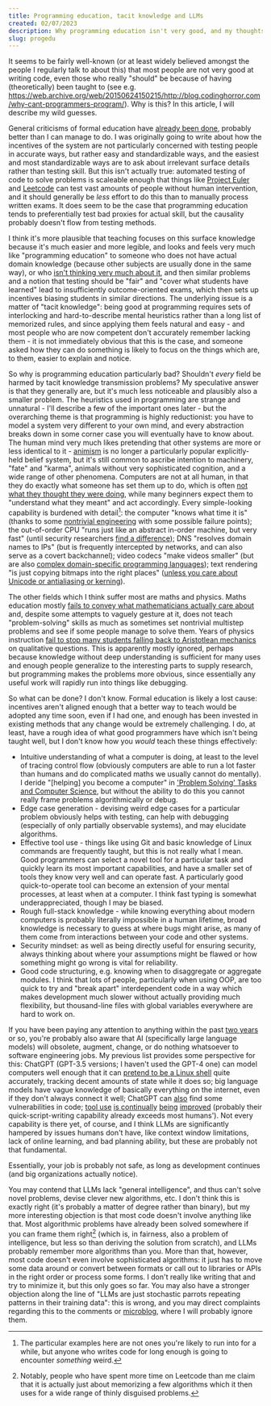 ```yaml
---
title: Programming education, tacit knowledge and LLMs
created: 02/07/2023
description: Why programming education isn't very good, and my thoughts on AI code generation.
slug: progedu
---
```

It seems to be fairly well-known (or at least widely believed amongst the people I regularly talk to about this) that most people are not very good at writing code, even those who really "should" be because of having (theoretically) been taught to (see e.g. <https://web.archive.org/web/20150624150215/http://blog.codinghorror.com/why-cant-programmers-program/>). Why is this? In this article, I will describe my wild guesses.

General criticisms of formal education have [already been done](https://en.wikipedia.org/wiki/The_Case_Against_Education), probably better than I can manage to do. I was originally going to write about how the incentives of the system are not particularly concerned with testing people in accurate ways, but rather easy and standardizable ways, and the easiest and most standardizable ways are to ask about irrelevant surface details rather than testing skill. But this isn't actually true: automated testing of code to solve problems is scaleable enough that things like [Project Euler](https://projecteuler.net/) and [Leetcode](https://leetcode.com/) can test vast amounts of people without human intervention, and it should generally be *less* effort to do this than to manually process written exams. It does seem to be the case that programming education tends to preferentially test bad proxies for actual skill, but the causality probably doesn't flow from testing methods.

I think it's more plausible that teaching focuses on this surface knowledge because it's much easier and more legible, and looks and feels very much like "programming education" to someone who does not have actual domain knowledge (because other subjects are usually done in the same way), or who [isn't thinking very much about it](https://srconstantin.wordpress.com/2019/02/25/humans-who-are-not-concentrating-are-not-general-intelligences/), and then similar problems and a notion that testing should be "fair" and "cover what students have learned" lead to insufficiently outcome-oriented exams, which then sets up incentives biasing students in similar directions. The underlying issue is a matter of "tacit knowledge": being good at programming requires sets of interlocking and hard-to-describe mental heuristics rather than a long list of memorized rules, and since applying them feels natural and easy - and most people who are now competent don't accurately remember lacking them - it is not immediately obvious that this is the case, and someone asked how they can do something is likely to focus on the things which are, to them, easier to explain and notice.

So why is programming education particularly bad? Shouldn't *every* field be harmed by tacit knowledge transmission problems? My speculative answer is that they generally are, but it's much less noticeable and plausibly also a smaller problem. The heuristics used in programming are strange and unnatural - I'll describe a few of the important ones later - but the overarching theme is that programming is highly reductionist: you have to model a system very different to your own mind, and every abstraction breaks down in some corner case you will eventually have to know about. The human mind very much likes pretending that other systems are more or less identical to it - [animism](https://en.wikipedia.org/wiki/Animism) is no longer a particularly popular explicitly-held belief system, but it's still common to ascribe intention to machinery, "fate" and "karma", animals without very sophisticated cognition, and a wide range of other phenomena. Computers are not at all human, in that they do exactly what someone has set them up to do, which is often [not what they thought they were doing](https://gwern.net/unseeing), while many beginners expect them to "understand what they meant" and act accordingly. Every simple-looking capability is burdened with detail[^1]: the computer "knows what time it is" (thanks to some [nontrivial engineering](https://en.wikipedia.org/wiki/Network_Time_Protocol) with some possible failure points); the out-of-order CPU "runs just like an abstract in-order machine, but very fast" (until security researchers [find a difference](https://en.wikipedia.org/wiki/Meltdown_(security_vulnerability))); DNS "resolves domain names to IPs" (but is frequently intercepted by networks, and can also serve as a covert backchannel); video codecs "make videos smaller" (but are also [complex domain-specific programming languages](https://wrv.github.io/h26forge.pdf)); text rendering "is just copying bitmaps into the right places" ([unless you care about Unicode or antialiasing or kerning](https://faultlore.com/blah/text-hates-you/)).

The other fields which I think suffer most are maths and physics. Maths education mostly [fails to convey what mathematicians actually care about](https://www.maa.org/external_archive/devlin/LockhartsLament.pdf) and, despite some attempts to vaguely gesture at it, does not teach "problem-solving" skills as much as sometimes set nontrivial multistep problems and see if some people manage to solve them. Years of physics instruction [fail to stop many students falling back to Aristotlean mechanics](https://www.researchgate.net/profile/Richard-Gunstone/publication/238983736_Student_understanding_in_mechanics_A_large_population_survey/links/02e7e52f8a2f984024000000/Student-understanding-in-mechanics-A-large-population-survey.pdf) on qualitative questions. This is apparently mostly ignored, perhaps because knowledge without deep understanding is sufficient for many uses and enough people generalize to the interesting parts to supply research, but programming makes the problems more obvious, since essentially any useful work will rapidly run into things like debugging.

So what can be done? I don't know. Formal education is likely a lost cause: incentives aren't aligned enough that a better way to teach would be adopted any time soon, even if I had one, and enough has been invested in existing methods that any change would be extremely challenging. I do, at least, have a rough idea of what good programmers have which isn't being taught well, but I don't know how you *would* teach these things effectively:

* Intuitive understanding of what a computer is doing, at least to the level of tracing control flow (obviously computers are able to run a lot faster than humans and do complicated maths we usually cannot do mentally). I deride "[helping] you become a computer" in ['Problem Solving' Tasks and Computer Science](/csproblem), but without the ability to do this you cannot really frame problems algorithmically or debug.
* Edge case generation - devising weird edge cases for a particular problem obviously helps with testing, can help with debugging (especially of only partially observable systems), and may elucidate algorithms.
* Effective tool use - things like using Git and basic knowledge of Linux commands are frequently taught, but this is not really what I mean. Good programmers can select a novel tool for a particular task and quickly learn its most important capabilities, and have a smaller set of tools they know very well and can operate fast. A particularly good quick-to-operate tool can become an extension of your mental processes, at least when at a computer. I think fast typing is somewhat underappreciated, though I may be biased.
* Rough full-stack knowledge - while knowing everything about modern computers is probably literally impossible in a human lifetime, broad knowledge is necessary to guess at where bugs might arise, as many of them come from interactions between your code and other systems.
* Security mindset: as well as being directly useful for ensuring security, always thinking about where your assumptions might be flawed or how something might go wrong is vital for reliability.
* Good code structuring, e.g. knowing when to disaggregate or aggregate modules. I think that lots of people, particularly when using OOP, are too quick to try and "break apart" interdependent code in a way which makes development much slower without actually providing much flexibility, but thousand-line files with global variables everywhere are hard to work on.

If you have been paying any attention to anything within the past [two years](https://openai.com/blog/openai-codex) or so, you're probably also aware that AI (specifically large language models) will obsolete, augment, change, or do nothing whatsoever to software engineering jobs. My previous list provides some perspective for this: ChatGPT (GPT-3.5 versions; I haven't used the GPT-4 one) can model computers well enough that it can [pretend to be a Linux shell](https://www.engraved.blog/building-a-virtual-machine-inside/) quite accurately, tracking decent amounts of state while it does so; big language models have vague knowledge of basically everything on the internet, even if they don't always connect it well; ChatGPT can [also](https://twitter.com/gf_256/status/1598104835848798208) find some vulnerabilities in code; [tool use](https://til.simonwillison.net/llms/python-react-pattern) [is continually](https://openai.com/blog/function-calling-and-other-api-updates?ref=upstract.com) [being](https://gorilla.cs.berkeley.edu/) [improved](https://twitter.com/emollick/status/1657050639644360706) (probably their quick-script-writing capability already exceeds most humans'). Not every capability is there yet, of course, and I think LLMs are significantly hampered by issues humans don't have, like context window limitations, lack of online learning, and bad planning ability, but these are probably not that fundamental.

Essentially, your job is probably not safe, as long as development continues (and big organizations actually notice).

You may contend that LLMs lack "general intelligence", and thus can't solve novel problems, devise clever new algorithms, etc. I don't think this is exactly right (it's probably a matter of degree rather than binary), but my more interesting objection is that most code doesn't involve anything like that. Most algorithmic problems have already been solved somewhere if you can frame them right[^2] (which is, in fairness, also a problem of intelligence, but less so than deriving the solution from scratch), and LLMs probably remember more algorithms than you. More than that, however, most code doesn't even involve sophisticated algorithms: it just has to move some data around or convert between formats or call out to libraries or APIs in the right order or process some forms. I don't really like writing that and try to minimize it, but this only goes so far. You may also have a stronger objection along the line of "LLMs are just stochastic parrots repeating patterns in their training data": this is wrong, and you may direct complaints regarding this to the comments or [microblog](https://b.osmarks.net/), where I will probably ignore them.

[^1]: The particular examples here are not ones you're likely to run into for a while, but anyone who writes code for long enough is going to encounter *something* weird.

[^2]: Notably, people who have spent more time on Leetcode than me claim that it is actually just about memorizing a few algorithms which it then uses for a wide range of thinly disguised problems.